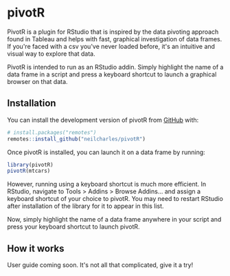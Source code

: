 
# pivotR

<!-- badges: start -->
<!-- badges: end -->

PivotR is a plugin for RStudio that is inspired by the data pivoting approach found in Tableau and helps with fast, graphical investigation of data frames. If you're faced with a csv you've never loaded before, it's an intuitive and visual way to explore that data.

PivotR is intended to run as an RStudio addin. Simply highlight the name of a data frame in a script and press a keyboard shortcut to launch a graphical browser on that data.

## Installation

You can install the development version of pivotR from [GitHub](https://github.com/) with:

``` r
# install.packages("remotes")
remotes::install_github("neilcharles/pivotR")
```

Once pivotR is installed, you can launch it on a data frame by running:

``` r
library(pivotR)
pivotR(mtcars)
```

However, running using a keyboard shortcut is much more efficient. In RStudio, navigate to Tools > Addins > Browse Addins... and assign a keyboard shortcut of your choice to pivotR. You may need to restart RStudio after installation of the library for it to appear in this list.

Now, simply highlight the name of a data frame anywhere in your script and press your keyboard shortcut to launch pivotR.

## How it works

User guide coming soon. It's not all that complicated, give it a try!